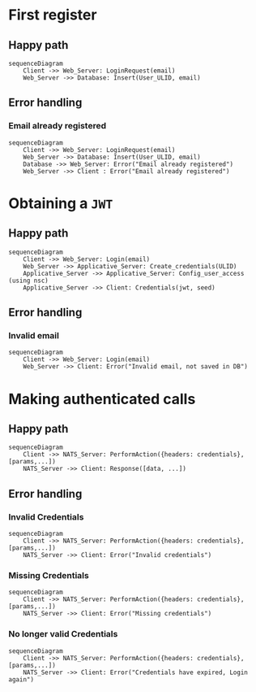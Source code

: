 # First register

## Happy path
```mermaid
sequenceDiagram
    Client ->> Web_Server: LoginRequest(email)
    Web_Server ->> Database: Insert(User_ULID, email)
```

## Error handling

### Email already registered
```mermaid
sequenceDiagram
    Client ->> Web_Server: LoginRequest(email)
    Web_Server ->> Database: Insert(User_ULID, email)
    Database ->> Web_Server: Error("Email already registered")
    Web_Server ->> Client : Error("Email already registered")
```

# Obtaining a `JWT`

## Happy path
```mermaid
sequenceDiagram
    Client ->> Web_Server: Login(email)
    Web_Server ->> Applicative_Server: Create_credentials(ULID)
    Applicative_Server ->> Applicative_Server: Config_user_access (using nsc)
    Applicative_Server ->> Client: Credentials(jwt, seed)
```
## Error handling

### Invalid email
```mermaid
sequenceDiagram
    Client ->> Web_Server: Login(email)
    Web_Server ->> Client: Error("Invalid email, not saved in DB")

```

# Making authenticated calls

## Happy path
```mermaid
sequenceDiagram
    Client ->> NATS_Server: PerformAction({headers: credentials}, [params,...])
    NATS_Server ->> Client: Response([data, ...])
```

## Error handling

### Invalid Credentials
```mermaid
sequenceDiagram
    Client ->> NATS_Server: PerformAction({headers: credentials}, [params,...])
    NATS_Server ->> Client: Error("Invalid credentials")
```

### Missing Credentials
```mermaid
sequenceDiagram
    Client ->> NATS_Server: PerformAction({headers: credentials}, [params,...])
    NATS_Server ->> Client: Error("Missing credentials")
```

### No longer valid Credentials
```mermaid
sequenceDiagram
    Client ->> NATS_Server: PerformAction({headers: credentials}, [params,...])
    NATS_Server ->> Client: Error("Credentials have expired, Login again")
```
